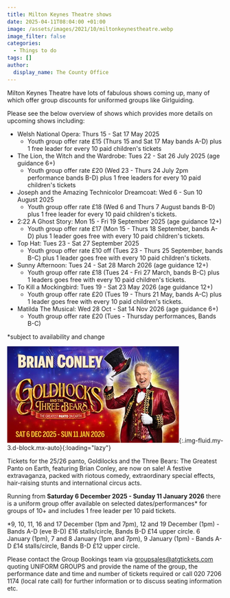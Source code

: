 ```yaml
---
title: Milton Keynes Theatre shows
date: 2025-04-11T08:04:00 +01:00
image: /assets/images/2021/10/miltonkeynestheatre.webp
image_filter: false
categories:
  - Things to do
tags: []
author:
  display_name: The County Office
---
```

Milton Keynes Theatre have lots of fabulous shows coming up, many of which offer group discounts for uniformed groups like Girlguiding.

Please see the below overview of shows which provides more details on upcoming shows including:

- Welsh National Opera: Thurs 15 - Sat 17 May 2025
  - Youth group offer rate £15 (Thurs 15 and Sat 17 May bands A-D) plus 1 free leader for every 10 paid children's tickets
- The Lion, the Witch and the Wardrobe: Tues 22 - Sat 26 July 2025 (age guidance 6+)
  - Youth group offer rate £20 (Wed 23 - Thurs 24 July 2pm performance bands B-D) plus 1 free leaders for every 10 paid children's tickets
- Joseph and the Amazing Technicolor Dreamcoat: Wed 6 - Sun 10 August 2025
  - Youth group offer rate £18 (Wed 6 and Thurs 7 August bands B-D) plus 1 free leader for every 10 paid children's tickets.
- 2:22 A Ghost Story: Mon 15 - Fri 19 September 2025 (age guidance 12+)
  - Youth group offer rate £17 (Mon 15 - Thurs 18 September, bands A-D) plus 1 leader goes free with every 10 paid children's tickets.
- Top Hat: Tues 23 - Sat 27 September 2025
  - Youth group offer rate £10 off (Tues 23 - Thurs 25 September, bands B-C) plus 1 leader goes free with every 10 paid children's tickets.
- Sunny Afternoon: Tues 24 - Sat 28 March 2026  (age guidance 12+)
  - Youth group offer rate £18 (Tues 24 - Fri 27 March, bands B-C) plus 1 leaders goes free with every 10 paid children's tickets.
- To Kill a Mockingbird: Tues 19 - Sat 23 May 2026 (age guidance 12+)
  - Youth group offer rate £20 (Tues 19 - Thurs 21 May, bands A-C) plus 1 leader goes free with every 10 paid children's tickets.
- Matilda The Musical: Wed 28 Oct - Sat 14 Nov 2026 (age guidance 6+)
  - Youth group offer rate £20 (Tues - Thursday performances, Bands B-C)

*subject to availability and change

![2024-25 Panto: Peter Pan](/assets/images/2025/01/goldilocks-panto.webp){:.img-fluid.my-3.d-block.mx-auto}{:loading="lazy"}

Tickets for the 25/26 panto, Goldilocks and the Three Bears: The Greatest Panto on Earth, featuring Brian Conley, are now on sale! A festive extravaganza, packed with riotous comedy, extraordinary special effects, hair-raising stunts and international circus acts.

Running from **Saturday 6 December 2025 - Sunday 11 January 2026** there is a uniform group offer available on selected dates/performances* for groups of 10+ and includes 1 free leader per 10 paid tickets.

*9, 10, 11, 16 and 17 December (1pm and 7pm), 12 and 19 December (1pm) - Bands A-D (eve B-D) £16 stalls/circle, Bands B-D £14 upper circle. 6 January (1pm), 7 and 8 January (1pm and 7pm), 9 January (1pm) - Bands A-D £14 stalls/circle, Bands B-D £12 upper circle.

Please contact the Group Bookings team via <groupsales@atgtickets.com> quoting UNIFORM GROUPS and provide the name of the group, the performance date and time and number of tickets required or call 020 7206 1174 (local rate call) for further information or to discuss seating information etc.
